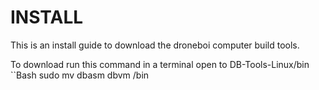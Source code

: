 # INSTALL
This is an install guide to download the droneboi computer build tools.

To download run this command in a terminal open to DB-Tools-Linux/bin
``Bash
sudo mv dbasm dbvm /bin
```
